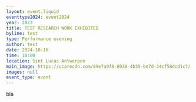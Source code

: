 ```yaml
---
layout: event.liquid
eventtype2024: event2024
year: 2023
title: TEST RESEARCH WORK EXHIBITED
byline: test
type: Performance evening
author: test
date: 2024-10-16
time: 10:00
location: Sint Lucas Antwerpen
main_image: https://ucarecdn.com/89e7a9f8-8938-4b35-be7d-34cf58dcd1c7/
images: null
event_type: event
---
```

bla
